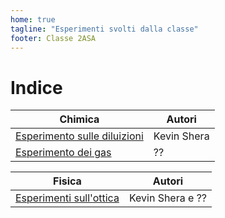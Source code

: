 ```yaml
---
home: true
tagline: "Esperimenti svolti dalla classe"
footer: Classe 2ASA
---
```

# Indice

| Chimica                                       | Autori                                                     |
|-----------------------------------------------|------------------------------------------------------------|
| [Esperimento sulle diluizioni](diluizioni.md) | Kevin Shera                                                |
| [Esperimento dei gas](gas.md)                 | ??                                                         |

| Fisica                                        | Autori                                                     |
|-----------------------------------------------|------------------------------------------------------------|
| [Esperimenti sull'ottica](ottica.md)          | Kevin Shera e ??                                           |
